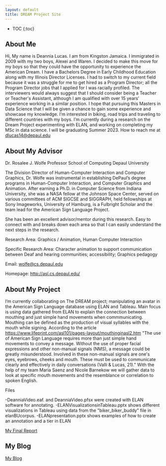 ```yaml
---
layout: default
title: DREAM Project Site
---
```


* TOC
{:toc}

## About Me

Hi, My name is Deannia Lucas. I am from Kingston Jamaica. I immigrated in 2009 with my two boys, Alexei and Waren. I decided to make this move for my boys so that they could have the opportunity to experience the American Dream. I have a Bachelors Degree in Early Childhood Education along with my Illinois Director Licenses. I had to switch to my current field because it was a struggle for me to get hired as a Program Director; all the Program Director jobs that I applied for I was racially profiled. The interviewers would always suggest that I should consider being a Teacher or Teacher's Assistant, although I am qualified with over 15 years’ experience working in a similar position. I hope that pursuing this Masters in Data Science that I will be given a chance to gain some experience and showcase my knowledge.
I’m interested in biking, road trips and traveling to different countries with my boys. 
I’m currently during a research on the Dream Project experimenting with ELAN, and working on completing my MSc in data science. I will be graduating Summer 2023.
How to reach me at dlucas14@depaul.edu

## About My Advisor

Dr. Rosalee J. Wolfe
Professor School of Computing
Depaul University

The Division Director of Human-Computer Interaction and Computer Graphics, Dr. Wolfe was instrumental in establishing DePaul’s degree programs in Human-Computer Interaction, and Computer Graphics and Animation. After earning a Ph.D. in Computer Science from Indiana University, she was a NASA fellow at the Johnson Space Center, served on various committees of ACM SIGCSE and SIGGRAPH, held fellowships at Sony Imageworks, University of Hamburg, is a Fulbright Scholar and the team lead for the American Sign Language Project.

She has been an excellent advisor/mentor during this research. Easy to connect with and breaks down each area so that I can easily understand the next steps in the research. 

Research Area: Graphics / Animation, Human Computer Interaction

Specific Research Area: Character animation to support communication between Deaf and hearing communities; accessibility; Graphics pedagogy

Email: wolfe@cs.depaul.edu

Homepage: http://asl.cs.depaul.edu/

## About My Project

I’m currently collaborating on The DREAM project; manipulating an avatar in the American Sign Language database using ELAN and Tableau. Main focus is using data gathered from ELAN to explain the connection between mouthing and just simple hand movements when commmunicating. Mouthing can be defined as the production of visual syllables with the mouth while signing. According to the article https://www.lifeprint.com/asl101/pages-layout/mouthinginasl2.htm "The use of American Sign Language requires more than just simple hand movements to convey a message.  Without the use of proper facial expressions and other non-manual signals (NMS), a message could be greatly misunderstood.  Involved in these non-manual signals are one's eyes, eyebrows, cheeks and mouth.  These must be used to communicate clearly and effectively in daily conversations (Valli & Lucas, 21)." With the help of my team Maria Saenz and Nicole Barnekow we will gather data to look at specific mouth movements and the resemblance or correlation to spoken English.

Files

-DeanniaVideo.eaf. and DeanniaVideo.pfsx were created with ELAN software for annotating.
-ELANVisualizationsinTableau.pptx shows different visualizations in Tableau using data from the "biker_biker_buddy" file in
elanBUcorpus.
-ELANpresentation.pptx shows examples of how to create an annotation and a tier in ELAN



[My Final Report](files/finalreport.pdf)

## My Blog

[My Blog](blog.html)
